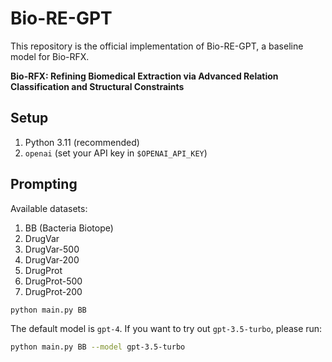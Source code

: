 # Bio-RE-GPT

This repository is the official implementation of Bio-RE-GPT, a baseline model for Bio-RFX.

**Bio-RFX: Refining Biomedical Extraction via Advanced Relation Classification and Structural Constraints**

## Setup

1. Python 3.11 (recommended)
2. `openai` (set your API key in `$OPENAI_API_KEY`)

## Prompting

Available datasets:

1. BB (Bacteria Biotope)
2. DrugVar
3. DrugVar-500
4. DrugVar-200
5. DrugProt
6. DrugProt-500
6. DrugProt-200

```bash
python main.py BB
```

The default model is `gpt-4`. If you want to try out `gpt-3.5-turbo`, please run:

```bash
python main.py BB --model gpt-3.5-turbo
```


